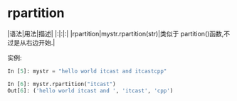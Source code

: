 # rpartition

|语法|用法|描述|
|:|:|:|
|rpartition|mystr.rpartition(str)|类似于 partition()函数,不过是从右边开始.|

实例:

```python
In [5]: mystr = "hello world itcast and itcastcpp"

In [6]: mystr.rpartition("itcast")
Out[6]: ('hello world itcast and ', 'itcast', 'cpp')
```
